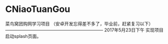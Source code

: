 # CNiaoTuanGou
菜鸟窝团购网学习项目
（安卓开发忘得差不多了，毕业前，赶紧复习以下）    
——————————————————————
2017年5月23日下午
实现项目启动splash页面。

